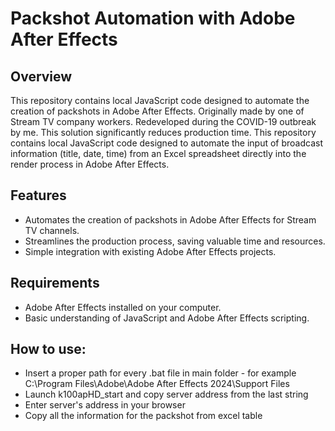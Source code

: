 # Packshot Automation with Adobe After Effects

## Overview

This repository contains local JavaScript code designed to automate the creation of packshots in Adobe After Effects. Originally made by one of Stream TV company workers. Redeveloped during the COVID-19 outbreak by me. This solution significantly reduces production time. This repository contains local JavaScript code designed to automate the input of broadcast information (title, date, time) from an Excel spreadsheet directly into the render process in Adobe After Effects.

## Features

- Automates the creation of packshots in Adobe After Effects for Stream TV channels.
- Streamlines the production process, saving valuable time and resources.
- Simple integration with existing Adobe After Effects projects.

## Requirements

- Adobe After Effects installed on your computer.
- Basic understanding of JavaScript and Adobe After Effects scripting.

## How to use:

- Insert a proper path for every .bat file in main folder - for example C:\Program Files\Adobe\Adobe After Effects 2024\Support Files
- Launch k100apHD_start and copy server address from the last string
- Enter server's address in your browser
- Copy all the information for the packshot from excel table
